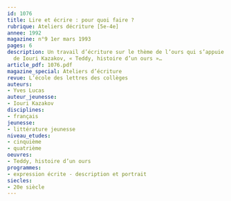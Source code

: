 ```yaml
---
id: 1076
title: Lire et écrire : pour quoi faire ? 
rubrique: Ateliers décriture [5e-4e]
annee: 1992
magazine: n°9 1er mars 1993
pages: 6
description: Un travail d’écriture sur le thème de l’ours qui s’appuie sur le livre
  de Iouri Kazakov, « Teddy, histoire d’un ours »…
article_pdf: 1076.pdf
magazine_special: Ateliers d’écriture
revue: L’école des lettres des collèges
auteurs:
- Yves Lucas
auteur_jeunesse:
- Iouri Kazakov
disciplines:
- français
jeunesse:
- littérature jeunesse
niveau_etudes:
- cinquième
- quatrième
oeuvres:
- Teddy, histoire d’un ours
programmes:
- expression écrite - description et portrait
siecles:
- 20e siècle
---
```

